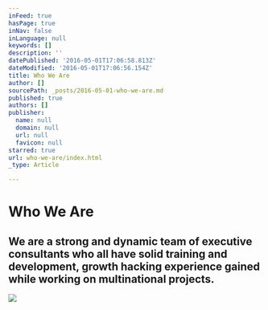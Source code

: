 ```yaml
---
inFeed: true
hasPage: true
inNav: false
inLanguage: null
keywords: []
description: ''
datePublished: '2016-05-01T17:06:58.813Z'
dateModified: '2016-05-01T17:06:56.154Z'
title: Who We Are
author: []
sourcePath: _posts/2016-05-01-who-we-are.md
published: true
authors: []
publisher:
  name: null
  domain: null
  url: null
  favicon: null
starred: true
url: who-we-are/index.html
_type: Article

---
```

# Who We Are

## We are a strong and dynamic team of executive consultants who all have solid training and development, growth hacking experience gained while working on multinational projects.
![](https://the-grid-user-content.s3-us-west-2.amazonaws.com/b5b100b9-d126-4c1b-889d-abd5bb016313.jpg)